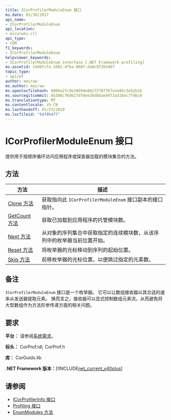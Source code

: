 ```yaml
---
title: ICorProfilerModuleEnum 接口
ms.date: 03/30/2017
api_name:
- ICorProfilerModuleEnum
api_location:
- mscorwks.cll
api_type:
- COM
f1_keywords:
- ICorProfilerModuleEnum
helpviewer_keywords:
- ICorProfilerModuleEnum interface [.NET Framework profiling]
ms.assetid: 24d0fcfa-1601-4fba-868f-da8c97303467
topic_type:
- apiref
author: mairaw
ms.author: mairaw
ms.openlocfilehash: 8966a2fc9e38594e8b2727077b7e1e85c3e52b16
ms.sourcegitcommit: 6b308cf6d627d78ee36dbbae8972a310ac7fd6c8
ms.translationtype: MT
ms.contentlocale: zh-CN
ms.lasthandoff: 01/23/2019
ms.locfileid: "54705477"
---
```

# <a name="icorprofilermoduleenum-interface"></a>ICorProfilerModuleEnum 接口
提供用于按顺序循环访问应用程序或探查器加载的模块集合的方法。  
  
## <a name="methods"></a>方法  
  
|方法|描述|  
|------------|-----------------|  
|[Clone 方法](../../../../docs/framework/unmanaged-api/profiling/icorprofilermoduleenum-clone-method.md)|获取指向此 `ICorProfilerModuleEnum` 接口副本的接口指针。|  
|[GetCount 方法](../../../../docs/framework/unmanaged-api/profiling/icorprofilermoduleenum-getcount-method.md)|获取已加载到应用程序的托管模块数。|  
|[Next 方法](../../../../docs/framework/unmanaged-api/profiling/icorprofilermoduleenum-next-method.md)|从对象的序列集合中获取指定的连续模块数，从该序列中的枚举器当前位置开始。|  
|[Reset 方法](../../../../docs/framework/unmanaged-api/profiling/icorprofilermoduleenum-reset-method.md)|将枚举器的光标移动到序列的起始位置。|  
|[Skip 方法](../../../../docs/framework/unmanaged-api/profiling/icorprofilermoduleenum-skip-method.md)|前移枚举器的光标位置，以便跳过指定的元素数。|  
  
## <a name="remarks"></a>备注  
 `ICorProfilerModuleEnum` 接口是一个枚举器。 它可以让数组接收器以其合适的速率从发送器提取元素。 换而言之，接收器可以显式控制数组元素流，从而避免将大型数组作为方法形参传递方面的相关问题。  
  
## <a name="requirements"></a>要求  
 **平台：** 请参阅[系统需求](../../../../docs/framework/get-started/system-requirements.md)。  
  
 **标头：** CorProf.idl, CorProf.h  
  
 **库：** CorGuids.lib  
  
 **.NET Framework 版本：**[!INCLUDE[net_current_v40plus](../../../../includes/net-current-v40plus-md.md)]  
  
## <a name="see-also"></a>请参阅
- [ICorProfilerInfo 接口](../../../../docs/framework/unmanaged-api/profiling/icorprofilerinfo-interface.md)
- [Profiling 接口](../../../../docs/framework/unmanaged-api/profiling/profiling-interfaces.md)
- [EnumModules 方法](../../../../docs/framework/unmanaged-api/profiling/icorprofilerinfo3-enummodules-method.md)
